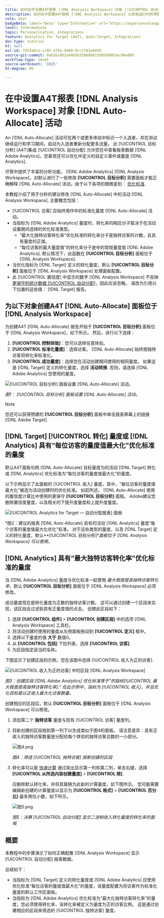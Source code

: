 ```yaml
---
title: 如何在中设置A4T报表 [!DNL Analysis Workspace] 对象 [!UICONTROL 自动分配] 活动
description: 如何在中配置A4T报表 [!DNL Analysis Workspace] 以获取运行时的预期结果 [!UICONTROL 自动分配] 活动。
role: User
badgeBeta: label="Beta" type="Informative" url="https://experienceleague.adobe.com/docs/target/using/introduction/intro.html?lang=en#beta newtab=true" tooltip="What are Target Beta release features?"
level: Intermediate
topic: Personalization, Integrations
feature: Analytics for Target (A4T), Auto-Target, Integrations
doc-type: tutorial
kt: null
exl-id: 7d53adce-cc05-4754-9369-9cc1763a9450
source-git-commit: 0ab5bc8b2ad4b5b32069b022d95d0862ec84e868
workflow-type: tm+mt
source-wordcount: '1025'
ht-degree: 0%

---
```


# 在中设置A4T报表 [!DNL Analysis Workspace] 对象 [!DNL Auto-Allocate] 活动

An [!DNL Auto-Allocate] 活动可在两个或更多体验中标识一个入选者，并在测试继续运行和学习期间，自动为入选者重新分配更多流量。 此 [!UICONTROL 目标分析] (A4T)集成 [!UICONTROL 自动分配] 允许您在中查看报表数据 [!DNL Adobe Analytics]，您甚至还可以优化中定义的自定义事件或量度 [!DNL Analytics].

尽管中提供了丰富的分析功能， [!DNL Adobe Analytics] [!DNL Analysis Workspace]，对默认进行了一些修改 **[!UICONTROL 目标分析]** 需要面板才能正确解释 [!DNL Auto-Allocate] 活动，由于以下各项的细微差别： [优化标准](https://experienceleague.adobe.com/docs/target/using/integrate/a4t/a4t-at-aa.html?lang=en#supported).

本教程介绍了用于分析的建议修改 [!DNL Auto-Allocate] 中的活动 [!DNL Analysis Workspace]. 主要概念包括：

* [!UICONTROL 访客] 应始终用作中的标准化量度 [!DNL Auto-Allocate] 活动。
* 当指标为 [!DNL Adobe Analytics] 量度时，转化率的相应分子取决于在活动设置期间选择的优化标准类型。
   * “最大化独特访客转化率”优化标准的转化率分子是独特访客的计数，且具有量度的正值。
   * “每位访客的最大量度值”的转化率分子是中的常规量度值 [!DNL Adobe Analytics]. 默认情况下，此函数在 **[!UICONTROL 目标分析]** 面板位于 [!DNL Analysis Workspace].
* 当优化指标为 [!DNL Target] 定义的转化量度，默认 **[!UICONTROL 目标分析]** 面板位于 [!DNL Analysis Workspace] 处理面板配置。
* 此 [!UICONTROL 置信度] 中显示的数字 [!DNL Analysis Workspace] 不反映 [更保守的统计数据 [!UICONTROL 自动分配]](https://experienceleague.adobe.com/docs/target/using/activities/auto-allocate/automated-traffic-allocation.html?lang=en#section_98388996F0584E15BF3A99C57EEB7629)，因此应该忽略。 请改为引用以下位置的这些值： [!DNL Target] 报告。

## 为以下对象创建A4T [!DNL Auto-Allocate] 面板位于 [!DNL Analysis Workspace]

为创建A4T [!DNL Auto-Allocate] 报告开始于 **[!UICONTROL 目标分析]** 面板位于 [!DNL Analysis Workspace]，如下所示。 然后，进行以下选择：

1. **[!UICONTROL 控制体验]**：您可以选择任意体验。
2. **[!UICONTROL 标准化量度]**：选择访客。 [!DNL Auto-Allocate] 始终按独特访客将转化率标准化。
3. **[!UICONTROL 成功量度]**：选择您在活动创建期间使用的相同量度。 如果这是 [!DNL Target] 定义的转化量度，选择 **活动转换**. 否则，请选择 [!DNL Adobe Analytics] 您使用的量度。

![[!UICONTROL 目标分析] 面板设置 [!DNL Auto-Allocate] 活动。](assets/AAFigure1.png)

*图1： [!UICONTROL 目标分析] 面板设置 [!DNL Auto-Allocate] 活动。*

>[!NOTE]
>
> 您还可以获得预建的 **[!UICONTROL 目标分析]** 面板中单击报表屏幕上的链接 [!DNL Adobe Target].

## [!DNL Target] [!UICONTROL 转化] 量度或 [!DNL Analytics] 具有“每位访客的量度值最大化”优化标准的量度

默认A4T面板句柄 [!DNL Auto-Allocate] 目标量度为的活动 [!DNL Target] 转化或 [!DNL Analytics] 优化标准为“每位访客的量度值最大化”的量度。

以下示例显示了此面板的 [!UICONTROL 收入] 量度，其中，“每位访客的量度值最大化”被选为活动创建时的优化标准。 如前所述， [!DNL Auto-Allocate] 使用的置信度计算比中使用的更保守 **[!UICONTROL 目标分析]** 面板。 Adobe建议您删除置信度量度，以及相关的下提升度量度和上提升度量度。

![[!UICONTROL Analytics for Target — 自动分配报表] 面板](assets/AAFigure2.png)

*图2：建议的报表 [!DNL Auto-Allocate] 具有的活动 [!DNL Analytics] 量度“每个访客的量度值最大化优化”标准。 对于这些类型的量度，以及 [!DNL Target] 定义的转化量度，默认&#x200B;**[!UICONTROL 目标分析]**面板位于 [!DNL Analysis Workspace] 可以使用。*

## [!DNL Analytics] 具有“最大独特访客转化率”优化标准的量度

当 [!DNL Adobe Analytics] 量度与优化标准一起使用 *最大程度提高独特访客转化率*，默认 **[!UICONTROL 目标分析]** 面板位于 [!DNL Analysis Workspace] 必须修改。

成功量度现在是转化量度为正数的独特访客计数。 这可以通过创建一个区段来实现，该区段会过滤到具有正量度值的点击。 创建此区段如下：

1. 选择 **[!UICONTROL 组件]** > **[!UICONTROL 创建区段]** 中的选项 [!DNL Analysis Workspace] 工具栏。
1. 将活动创建时使用的量度从左侧面板拖动到 **[!UICONTROL 定义]** 框中。
1. 选择以下量度的值 **大于** 数值0。
1. 从 **[!UICONTROL 包括]** 下拉列表，选择 **[!UICONTROL 访客]**.
1. 为区段指定适当的名称。

下图显示了创建区段的示例，您在该图中选择 [!UICONTROL 收入为正的访客].

![[!UICONTROL 收入为正的访客] 中的区段 [!DNL Analysis Workspace]](assets/AAFigure3.png)

*图3：创建区段 [!DNL Adobe Analytics] 优化标准等于&quot;的指标[!UICONTROL 最大程度提高独特访客转化率].” 在此示例中，指标为 [!UICONTROL 收入]，并且优化目标是以正收入最大化访客数量。*

创建相应的区段后，默认  **[!UICONTROL 目标分析]** 面板位于 [!DNL Analysis Workspace] 可以修改。

1. 添加第二个 **独特访客** 量度与现有 [!UICONTROL 访客] 量度列。
2. 将新创建的区段拖到第一列下以生成类似于图4的面板。 请注意差异：具有正收入的独特访客数量是分配给每个体验的独特访客总数的一小部分。

   ![图4.png](assets/AAFigure4.png)

   *图4：筛选 [!UICONTROL 独特访客] 按新创建的区段*

3. 转化率可以是 [快速计算](https://experienceleague.adobe.com/docs/analytics-learn/tutorials/components/calculated-metrics/quick-calculated-metrics-in-analysis-workspace.html?lang=en) 通过突出显示第一列和第二列，单击右键，选择 **[!UICONTROL 从所选内容创建量度]** > **[!UICONTROL 除]**.

   应删除默认转化率，并将其替换为此新的计算量度，如下图所示。 您可能需要编辑新创建的计算量度以显示为 **[!UICONTROL 格式]** > **[!UICONTROL 百分比]** 最多两位小数，如下所示。

   ![图5.png](assets/AAFigure5.png)

   *图5：决赛 [!UICONTROL 自动分配] 显示二进制收入转化量度的转化率的面板*

## 概要

本教程中的步骤演示了如何正确配置 [!DNL Analysis Workspace] 显示 [!UICONTROL 自动分配] 报表数据。

总结如下：

* 当指标为 [!DNL Target] 定义的转化量度或 [!DNL Adobe Analytics] 应使用优化标准“每位访客的量度值最大化”的量度，该量度配置为将访客作为标准化量度的默认工作区面板。
* 当指标为 [!DNL Adobe Analytics] 优化标准为“最大化独特访客转化率”的量度，您必须使用转化率，该转化率被定义为量度为正的访客比例。 这是通过创建相应的区段来筛选的 [!UICONTROL 独特访客] 量度。
